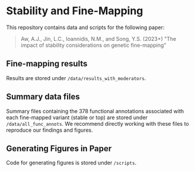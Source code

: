 # Stability and Fine-Mapping

This repository contains data and scripts for the following paper:

> Aw, A.J., Jin, L.C., Ioannidis, N.M., and Song, Y.S. (2023+) "The impact of stability considerations on genetic fine-mapping"

## Fine-mapping results

Results are stored under `/data/results_with_moderators`.

## Summary data files

Summary files containing the 378 functional annotations associated with each fine-mapped variant (stable or top) are stored under `/data/all_func_annots`. We recommend directly working with these files to reproduce our findings and figures.

## Generating Figures in Paper

Code for generating figures is stored under `/scripts`.
